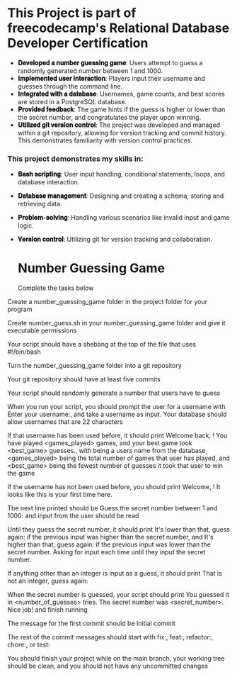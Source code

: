 # This Project is part of freecodecamp's Relational Database Developer Certification

- **𝐃𝐞𝐯𝐞𝐥𝐨𝐩𝐞𝐝 𝐚 𝐧𝐮𝐦𝐛𝐞𝐫 𝐠𝐮𝐞𝐬𝐬𝐢𝐧𝐠 𝐠𝐚𝐦𝐞**: Users attempt to guess a randomly generated number between 1 and 1000.
- **𝐈𝐦𝐩𝐥𝐞𝐦𝐞𝐧𝐭𝐞𝐝 𝐮𝐬𝐞𝐫 𝐢𝐧𝐭𝐞𝐫𝐚𝐜𝐭𝐢𝐨𝐧**: Players input their username and guesses through the command line.
- **𝐈𝐧𝐭𝐞𝐠𝐫𝐚𝐭𝐞𝐝 𝐰𝐢𝐭𝐡 𝐚 𝐝𝐚𝐭𝐚𝐛𝐚𝐬𝐞**: Usernames, game counts, and best scores are stored in a PostgreSQL database.
- **𝐏𝐫𝐨𝐯𝐢𝐝𝐞𝐝 𝐟𝐞𝐞𝐝𝐛𝐚𝐜𝐤**: The game hints if the guess is higher or lower than the secret number, and congratulates the player upon winning.
- **𝐔𝐭𝐢𝐥𝐢𝐳𝐞𝐝 𝐠𝐢𝐭 𝐯𝐞𝐫𝐬𝐢𝐨𝐧 𝐜𝐨𝐧𝐭𝐫𝐨𝐥**: The project was developed and managed within a git repository, allowing for version tracking and commit history. This demonstrates familiarity with version control practices.

### This project demonstrates my skills in:

- **𝐁𝐚𝐬𝐡 𝐬𝐜𝐫𝐢𝐩𝐭𝐢𝐧𝐠**: User input handling, conditional statements, loops, and database interaction.
- **𝐃𝐚𝐭𝐚𝐛𝐚𝐬𝐞 𝐦𝐚𝐧𝐚𝐠𝐞𝐦𝐞𝐧𝐭**: Designing and creating a schema, storing and retrieving data.
- **𝐏𝐫𝐨𝐛𝐥𝐞𝐦-𝐬𝐨𝐥𝐯𝐢𝐧𝐠**: Handling various scenarios like invalid input and game logic.
- **𝐕𝐞𝐫𝐬𝐢𝐨𝐧 𝐜𝐨𝐧𝐭𝐫𝐨𝐥**: Utilizing git for version tracking and collaboration.

  # Number Guessing Game
  Complete the tasks below

Create a number_guessing_game folder in the project folder for your program

Create number_guess.sh in your number_guessing_game folder and give it executable permissions

Your script should have a shebang at the top of the file that uses #!/bin/bash

Turn the number_guessing_game folder into a git repository

Your git repository should have at least five commits

Your script should randomly generate a number that users have to guess

When you run your script, you should prompt the user for a username with Enter your username:, and take a username as input. Your database should allow usernames that are 22 characters

If that username has been used before, it should print Welcome back, <username>! You have played <games_played> games, and your best game took <best_game> guesses., with <username> being a users name from the database, <games_played> being the total number of games that user has played, and <best_game> being the fewest number of guesses it took that user to win the game

If the username has not been used before, you should print Welcome, <username>! It looks like this is your first time here.

The next line printed should be Guess the secret number between 1 and 1000: and input from the user should be read

Until they guess the secret number, it should print It's lower than that, guess again: if the previous input was higher than the secret number, and It's higher than that, guess again: if the previous input was lower than the secret number. Asking for input each time until they input the secret number.

If anything other than an integer is input as a guess, it should print That is not an integer, guess again:

When the secret number is guessed, your script should print You guessed it in <number_of_guesses> tries. The secret number was <secret_number>. Nice job! and finish running

The message for the first commit should be Initial commit

The rest of the commit messages should start with fix:, feat:, refactor:, chore:, or test:

You should finish your project while on the main branch, your working tree should be clean, and you should not have any uncommitted changes

